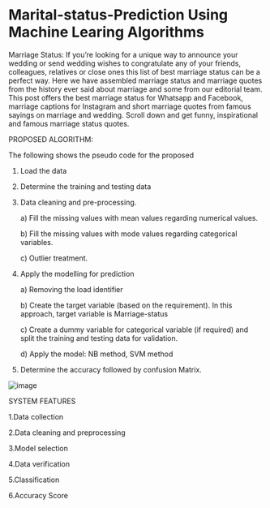 # Marital-status-Prediction Using Machine Learing Algorithms
Marriage Status: If you’re looking for a unique way to announce your wedding or send wedding wishes to congratulate any of your friends, colleagues, relatives or close ones this list of best marriage status can be a perfect way. Here we have assembled marriage status and marriage quotes from the history ever said about marriage and some from our editorial team. This post offers the best marriage status for Whatsapp and Facebook, marriage captions for Instagram and short marriage quotes from famous sayings on marriage and wedding. Scroll down and get funny, inspirational and famous marriage status quotes.

PROPOSED ALGORITHM:

The following shows the pseudo code for the proposed 

1. Load the data

2. Determine the training and testing data

3. Data cleaning and pre-processing.

      a) Fill the missing values with mean values regarding numerical values.

      b) Fill the missing values with mode values regarding categorical variables.

      c) Outlier treatment.

4. Apply the modelling for prediction

      a) Removing the load identifier

      b) Create the target variable (based on the requirement). In this approach, target variable is Marriage-status

      c) Create a dummy variable for categorical variable (if required) and split the training and testing data for validation.

      d) Apply the model: NB method, SVM method

5. Determine the accuracy followed by confusion Matrix.


![image](https://user-images.githubusercontent.com/103196322/163844379-53e8685a-d6f6-420c-98de-3a425f9cb06d.png)




SYSTEM FEATURES

1.Data collection

2.Data cleaning and preprocessing

3.Model selection

4.Data verification

5.Classification

6.Accuracy Score
